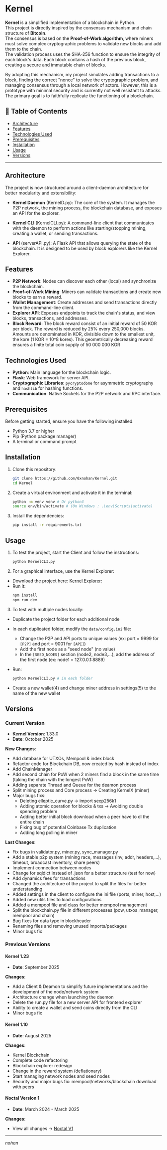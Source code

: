 # Kernel

**Kernel** is a simplified implementation of a blockchain in Python.  
This project is directly inspired by the consensus mechanism and chain structure of **Bitcoin**.  
The consensus is based on the **Proof-of-Work algorithm**, where miners must solve complex cryptographic problems to validate new blocks and add them to the chain.  
The validation process uses the SHA-256 function to ensure the integrity of each block's data. Each block contains a hash of the previous block, creating a secure and immutable chain of blocks.

By adopting this mechanism, my project simulates adding transactions to a block, finding the correct "nonce" to solve the cryptographic problem, and managing consensus through a local network of actors. However, this is a prototype with minimal security and is currently not well resistant to attacks. The primary goal is to faithfully replicate the functioning of a blockchain.

## 📝 Table of Contents

- [Architecture](#architecture)
- [Features](#features)
- [Technologies Used](#technologies-used)
- [Prerequisites](#prerequisites)
- [Installation](#installation)
- [Usage](#usage)
- [Versions](#versions)

---
## Architecture

The project is now structured around a client-daemon architecture for better modularity and extensibility:

- **Kernel Daemon** (KernelD.py): The core of the system. It manages the P2P network, the mining process, the blockchain database, and exposes an API for the explorer.

- **Kernel CLI** (KernelCLI.py): A command-line client that communicates with the daemon to perform actions like starting/stopping mining, creating a wallet, or sending transactions.

- **API** (serverAPI.py): A Flask API that allows querying the state of the blockchain. It is designed to be used by block explorers like the Kernel Explorer.

## Features

- **P2P Network**: Nodes can discover each other (local) and synchronize the blockchain.
- **Proof-of-Work Mining**: Miners can validate transactions and create new blocks to earn a reward.
- **Wallet Management**: Create addresses and send transactions directly from the command-line client.
- **Explorer API**: Exposes endpoints to track the chain's status, and view blocks, transactions, and addresses.
- **Block Reward**: The block reward consist of an initial reward of 50 KOR per block. The reward is reduced by 25% every 250,000 blocks.
  Amounts are denominated in KOR, divisible down to the smallest unit, the kore (1 KOR = 10^8 kores).
  This geometrically decreasing reward ensures a finite total coin supply of 50 000 000 KOR
  
## Technologies Used

- **Python**: Main language for the blockchain logic.
- **Flask**: Web framework for server API.
- **Cryptographic Libraries**: `pycryptodome` for asymmetric cryptography and `hashlib` for hashing functions.
- **Communication**: Native Sockets for the P2P network and RPC interface.

## Prerequisites

Before getting started, ensure you have the following installed:

- Python 3.7 or higher
- Pip (Python package manager)
- A terminal or command prompt

## Installation

1. Clone this repository:
   ```bash
   git clone https://github.com/0xnohan/Kernel.git
   cd Kernel

2. Create a virtual environment and activate it in the terminal:
   ```bash
   python -m venv venv # Or python3
   source env/bin/activate # (On Windows : .\env\Scripts\activate)

3. Install the dependencies:
   ```bash
   pip install -r requirements.txt

## Usage
    
 1. To test the project, start the Client and follow the instructions:
    ```bash
    python KernelCLI.py

 2. For a graphical interface, use the Kernel Explorer:
  - Download the project here: [Kernel Explorer](https://github.com/0xnohan/KernelExplorer):
  - Run it:
    ```bash
    npm install
    npm run dev

 3. To test with multiple nodes locally:
  - Duplicate the project folder for each additional node
  
  - In each duplicated folder, modify the `data/config.ini` file:
    - Change the P2P and API ports to unique values (ex: port = 9999 for `[P2P]` and port = 9001 for `[API]`)
    - Add the first node as a "seed node" (no value)
    - In the `[SEED_NODES]` section (node2, node3,...), add the address of the first node (ex: node1 = 127.0.0.1:8889)

  - Run: 
    ```bash
    python KernelCLI.py # in each folder
    
  - Create a new wallet(4) and change miner address in settings(5) to the name of the new wallet 

## Versions

### Current Version

- **Kernel Version**: 1.33.0
- **Date**: October 2025

**New Changes**:
- Add database for UTXOs, Mempool & index block
- Refactor code for Blockchain DB, now created by hash instead of index
- Add ChainManager 
- Add second chain for PoW when 2 miners find a block in the same time (taking the chain with the longest PoW)
- Adding separate Thread and Queue for the deamon process
- Split mining process and Core process -> Creating KernelX (miner)
- Major bugs fixs:
   - Deleting elleptic_curve.py -> import secp256k1
   - Adding atomic operation for blocks & txs -> Avoiding double spending problem
   - Adding better initial block download when a peer have to dl the entire chain
   - Fixing bug of potential Coinbase Tx duplication
   - Adding long polling in miner

**Last Changes**:
- Fix bugs in validator.py, miner.py, sync_manager.py
- Add a stable p2p system (mining race, messages (inv, addr, headers,...), timeout, broadcast inventory, share peers)
- Implement connection between nodes
- Change for sqldict instead of .json for a better structure (test for now)
- Add dynamics fees for transactions
- Changed the architecture of the project to split the files for better understanding
- Added settings in the client to configure the ini file (ports, miner, host,...)
- Added new utils files to load configurations
- Added a mempool file and class for better mempool management
- Split the blockchain.py file in different processes (pow, utxos_manager, mempool and chain)
- Bug fixes for data type in blockheader
- Renaming files and removing unused imports/packages
- Minor bugs fix

### Previous Versions


#### Kernel 1.23
- **Date**: September 2025

**Changes**:
- Add a Client & Deamon to simplify future implementations and the development of the node/network system
- Architecture change when launching the daemon
- Delete the run.py file for a new server API for frontend explorer
- Ability to create a wallet and send coins directly from the CLI
- Minor bugs fix

#### Kernel 1.10
- **Date**: August 2025

**Changes**:
- Kernel Blockchain
- Complete code refactoring
- Blockchain explorer redesign
- Change in the reward system (deflationary)
- Start managing network nodes and seed nodes
- Security and major bugs fix: mempool/networks/blockchain download with peers


#### Noctal Version 1 
- **Date**: March 2024 - March 2025

**Changes**:

- View all changes -> [Noctal V1](https://github.com/0xnohan/Noctal)

---

*nohan*
